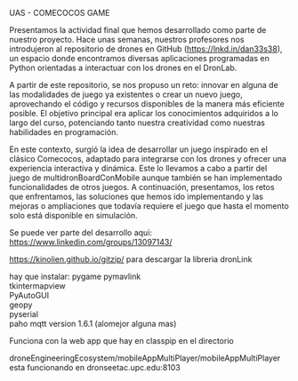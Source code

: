 UAS - COMECOCOS GAME

Presentamos la actividad final que hemos desarrollado como parte de nuestro proyecto. Hace unas semanas, nuestros profesores nos introdujeron al repositorio de drones en GitHub (https://lnkd.in/dan33s38), un espacio donde encontramos diversas aplicaciones programadas en Python orientadas a interactuar con los drones en el DronLab.

A partir de este repositorio, se nos propuso un reto: innovar en alguna de las modalidades de juego ya existentes o crear un nuevo juego, aprovechando el código y recursos disponibles de la manera más eficiente posible. El objetivo principal era aplicar los conocimientos adquiridos a lo largo del curso, potenciando tanto nuestra creatividad como nuestras habilidades en programación.

En este contexto, surgió la idea de desarrollar un juego inspirado en el clásico Comecocos, adaptado para integrarse con los drones y ofrecer una experiencia interactiva y dinámica.  Este lo llevamos a cabo a partir del juego de multidronBoardConMobile aunque también se han implementado funcionalidades de otros juegos. A continuación, presentamos, los retos que enfrentamos, las soluciones que hemos ido implementando y las mejoras o ampliaciones que todavía requiere el juego que hasta el momento solo está disponible en simulación.

Se puede ver parte del desarrollo aqui: https://www.linkedin.com/groups/13097143/


https://kinolien.github.io/gitzip/
para descargar la libreria dronLink

hay que instalar:
pygame
pymavlink     
tkintermapview     
PyAutoGUI     
geopy     
pyserial    
paho mqtt version 1.6.1
(alomejor alguna mas)

Funciona con la web app que hay en classpip en el directorio     

droneEngineeringEcosystem/mobileAppMultiPlayer/mobileAppMultiPlayer
esta funcionando en dronseetac.upc.edu:8103
 


